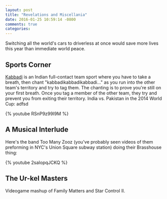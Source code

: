 ```yaml
---
layout: post
title: "Revelations and Miscellania"
date: 2016-01-25 10:59:14 -0800
comments: true
categories: 
---
```


Switching all the world's cars to driverless at once would save more lives this year than immediate world peace.

## Sports Corner

[Kabbadi](https://www.wikiwand.com/en/Kabaddi) is an Indian full-contact team sport where you have to take a breath, then chant "kabbadikabbadikabbadi..." as you run into the other team's territory and try to tag them. The chanting is to prove you're still on your first breath. Once you tag a member of the other team, they try and prevent you from exiting their territory. India vs. Pakistan in the 2014 World Cup:
adfsd

{% youtube RSnP9z99I9M %}

## A Musical Interlude

Here's the band Too Many Zooz (you've probably seen videos of them preforming in NYC's Union Square subway station) doing their Brasshouse thing:

{% youtube 2saIopqJCKQ %}

## The Ur-kel Masters

Videogame mashup of Family Matters and Star Control II.
